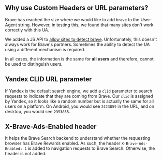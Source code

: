 ## Why use Custom Headers or URL parameters?

Brave has reached the size where we would like to add `brave` to the User-Agent string. However, in testing this, we found that many sites don't work correctly with this UA.

We added a JS API to [allow sites to detect brave](https://github.com/brave/brave-browser/issues/1052). Unfortunately, this doesn't always work for Brave's partners. Sometimes the ability to detect the UA using a different mechanism is required.

In all cases, the information is the same for **all users** and therefore, cannot be used to distinguish users.

## Yandex CLID URL parameter

If Yandex is the default search engine, we add a `clid` parameter to search requests to indicate that they are coming from Brave. Our `clid` is assigned by Yandex, so it looks like a random number but is actually the same for all users on a platform. On Android, you would see `2423859` in the URL, and on desktop, you would see `2353835`.

## X-Brave-Ads-Enabled header

It helps the Brave Search backend to understand whether the requesting browser has Brave Rewards enabled. As such, the header `X-Brave-Ads-Enabled: 1` is added to navigation requests to Brave Search. Otherwise, the header is not added.